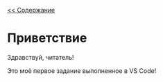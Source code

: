 [<< Содержание](./readme.md)
# **Приветствие**

Здравствуй, читатель!

Это моё первое задание выполненное в VS Code!
